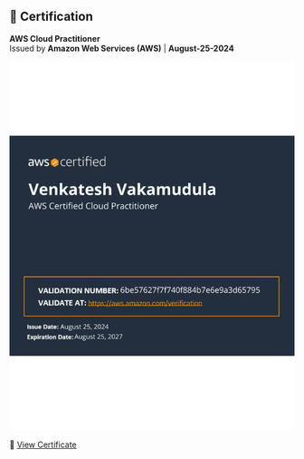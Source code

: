 ## 📜 Certification  
**AWS Cloud Practitioner**  
Issued by **Amazon Web Services (AWS)** | **August-25-2024**  

<p align="center">
  <a href="https://www.credly.com/badges/example-link">
    <img src="AWS-CLF-C02-cert.png" alt="AWS Certification">
  </a>
</p>

🔗 [View Certificate](https://www.credly.com/badges/33bc6542-469c-40ce-b811-e39c56d6c646/public_url)
